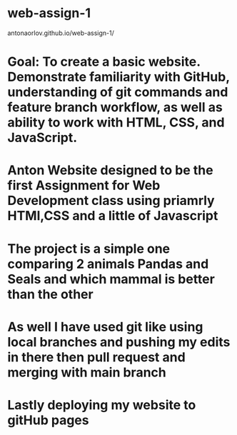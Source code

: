 # web-assign-1

antonaorlov.github.io/web-assign-1/

# Goal: To create a basic website. Demonstrate familiarity with GitHub, understanding of git commands and feature branch workflow, as well as ability to work with HTML, CSS, and JavaScript.

# Anton Website designed to be the first Assignment for Web Development class using priamrly HTMl,CSS and a little of Javascript

# The project is a simple one comparing 2 animals Pandas and Seals and which mammal is better than the other

# As well I have used git like using local branches and pushing my edits in there then pull request and merging with main branch

# Lastly deploying my website to gitHub pages
